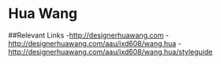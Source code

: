 # Hua Wang

##Relevant Links
-http://designerhuawang.com
-http://designerhuawang.com/aau/ixd608/wang.hua
-http://designerhuawang.com/aau/ixd608/wang.hua/styleguide